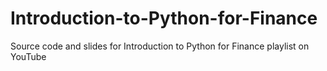# Introduction-to-Python-for-Finance
Source code and slides for Introduction to Python for Finance playlist on YouTube
